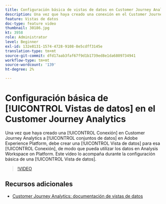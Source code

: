 ```yaml
---
title: Configuración básica de vistas de datos en Customer Journey Analytics
description: Una vez que haya creado una conexión en el Customer Journey Analytics de Adobe con conjuntos de datos en Adobe Experience Platform, debe crear una vista de datos para esa conexión, de modo que pueda utilizar los datos en Analysis Workspace en Platform. Este vídeo lo acompaña durante la configuración básica de una vista de datos.
feature: Vistas de datos
doc-type: feature video
thumbnail: 30186.jpg
kt: 3958
role: Administrator
level: Beginner
exl-id: 132e8131-1574-4728-9108-8e5cdff3145e
translation-type: tm+mt
source-git-commit: dfd17aab3faf67f9d1b1739ed8e1da6809734941
workflow-type: tm+mt
source-wordcount: '139'
ht-degree: 2%

---
```


# Configuración básica de [!UICONTROL Vistas de datos] en el Customer Journey Analytics

Una vez que haya creado una [!UICONTROL Conexión] en Customer Journey Analytics a [!UICONTROL conjuntos de datos] en Adobe Experience Platform, debe crear una [!UICONTROL Vista de datos] para esa [!UICONTROL Conexión], de modo que pueda utilizar los datos en Analysis Workspace on Platform. Este vídeo lo acompaña durante la configuración básica de una [!UICONTROL Vista de datos].

>[!VIDEO](https://video.tv.adobe.com/v/30186/?quality=12&enable10seconds=on&speedcontrol=on)

## Recursos adicionales

* [Customer Journey Analytics: documentación de vistas de datos](https://experienceleague.adobe.com/docs/analytics-platform/using/cja-dataviews/create-dataview.html)
